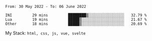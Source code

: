 <!--START_SECTION:waka-->

```text
From: 30 May 2022 - To: 06 June 2022

INI         29 mins         ████████▒░░░░░░░░░░░░░░░░   32.79 %
Lua         19 mins         █████▒░░░░░░░░░░░░░░░░░░░   21.67 %
Other       18 mins         █████▒░░░░░░░░░░░░░░░░░░░   20.69 %
```

<!--END_SECTION:waka-->
My Stack: `html, css, js, vue, svelte`
